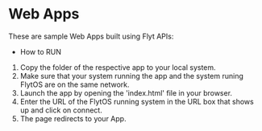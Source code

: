 # Web Apps

These are sample Web Apps built using Flyt APIs:

* How to RUN

1. Copy the folder of the respective app to your local system.
2. Make sure that your system running the app and the system runing FlytOS are on the same network.
3. Launch the app by opening the 'index.html' file in your browser.
4. Enter the URL of the FlytOS running system in the URL box that shows up and click on connect.
5. The page redirects to your App.

